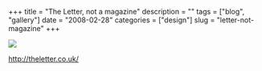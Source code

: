 +++
title = "The Letter, not a magazine"
description = ""
tags = ["blog", "gallery"]
date = "2008-02-28"
categories = ["design"]
slug = "letter-not-magazine"
+++


 

  <div id="screens-thumbs" class="clearfix">
    <div class="txt-center" id="design-submission"><a href="http://theletter.co.uk/"><img id='bluga-thumbnail-869' class='bluga-thumbnail large' src='//konigi.com/media/bluga/
wt47f27914baaab_0.jpg'/></a></div>  
  </div>   
<p><a href="http://theletter.co.uk/">http://theletter.co.uk/</a></p>




